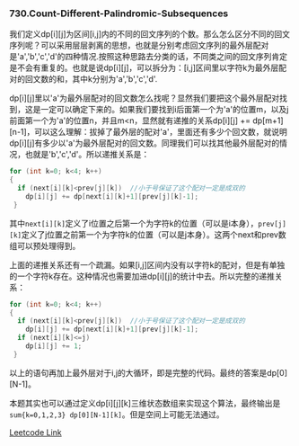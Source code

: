 ###  730.Count-Different-Palindromic-Subsequences

我们定义dp[i][j]为区间[i,j]内的不同的回文序列的个数。那么怎么区分不同的回文序列呢？可以采用层层剥离的思想，也就是分别考虑回文序列的最外层配对是'a','b','c','d'的四种情况.按照这种思路去分类的话，不同类之间的回文序列肯定是不会有重复的。也就是说dp[i][j]，可以拆分为：[i,j]区间里以字符k为最外层配对的回文数的和，其中k分别为'a','b','c','d'.

dp[i][j]里以'a'为最外层配对的回文数怎么找呢？显然我们要把这个最外层配对找到，这是一定可以确定下来的。如果我们要找到i后面第一个为'a'的位置m，以及j前面第一个为'a'的位置n，并且m<n，显然就有递推的关系dp[i][j] += dp[m+1][n-1]，可以这么理解：拔掉了最外层的配对'a'，里面还有多少个回文数，就说明dp[i][j]有多少以'a'为最外层配对的回文数。同理我们可以找其他最外层配对的情况，也就是'b','c','d'。所以递推关系是：
```cpp
for (int k=0; k<4; k++)
{
  if (next[i][k]<prev[j][k])  //小于号保证了这个配对一定是成双的
    dp[i][j] += dp[next[i][k]+1][prev[j][k]-1];
 }
```
其中```next[i][k]```定义了i位置之后第一个为字符k的位置（可以是i本身），```prev[j][k]```定义了j位置之前第一个为字符k的位置（可以是j本身）。这两个next和prev数组可以预处理得到。

上面的递推关系还有一个疏漏。如果[i,j]区间内没有以字符k的配对，但是有单独的一个字符k存在。这种情况也需要加进dp[i][j]的统计中去。所以完整的递推关系：
```cpp
for (int k=0; k<4; k++)
{
  if (next[i][k]<prev[j][k])  //小于号保证了这个配对一定是成双的
    dp[i][j] += dp[next[i][k]+1][prev[j][k]-1];
  if (next[i][k]<=j)
    dp[i][j] += 1;
 }
```
以上的语句再加上最外层对于i,j的大循环，即是完整的代码。最终的答案是dp[0][N-1]。

本题其实也可以通过定义dp[i][j][k]三维状态数组来实现这个算法，最终输出是```sum{k=0,1,2,3} dp[0][N-1][k]```。但是空间上可能无法通过。


[Leetcode Link](https://leetcode.com/problems/count-different-palindromic-subsequences)